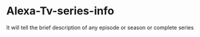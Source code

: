 # Alexa-Tv-series-info
It will tell the brief description of any episode or season or complete series
